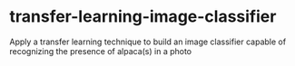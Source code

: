 # transfer-learning-image-classifier
Apply a transfer learning technique to build an image classifier capable of recognizing the presence of alpaca(s) in a photo
